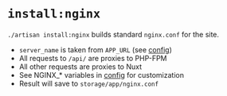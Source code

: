 # `install:nginx`

`./artisan install:nginx` builds standard `nginx.conf` for the site.

* `server_name` is taken from `APP_URL` (see [config](../config.md))
* All requests to `/api/` are proxies to PHP-FPM
* All other requests are proxies to Nuxt
* See NGINX_* variables in [config](../config.md) for customization
* Result will save to `storage/app/nginx.conf` 
